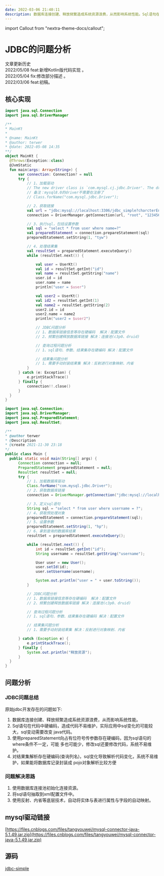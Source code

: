 ```yaml
---
date: 2022-03-06 21:40:11
description: 数据库连接创建、释放频繁造成系统资源浪费，从而影响系统性能。Sql语句在代码中硬编码，造成代码不易维护，实际应用中sql变化的可能较大，sql变动需要改变 java代码。
---
```


import Callout from "nextra-theme-docs/callout";

# JDBC的问题分析

<Callout emoji="💡">
文章更新历史<br/>
2022/05/08 feat:新增Kotlin版代码实现 。<br/>
2022/05/04 fix:修改部分描述 。<br/>
2022/03/06 feat:初稿。<br/>
</Callout>

## 核心实现

<code-group>

<code-block title="Kotlin" active>

  ```kotlin
import java.sql.Connection
import java.sql.DriverManager

/**
 * MainKt
 *
 * @name: MainKt
 * @author: terwer
 * @date: 2022-05-08 14:35
 **/
object MainKt {
    @Throws(Exception::class)
    @JvmStatic
    fun main(args: Array<String>) {
        var connection: Connection? = null
        try {
            // 1、加载驱动
            // The new driver class is `com.mysql.cj.jdbc.Driver'. The driver is automatically registered via the SPI and manual loading of the driver class is generally unnecessary.
            // 备注：mysql8.0的driver不需要在注册了
            // Class.forName("com.mysql.jdbc.Driver");

            // 2、获取链接
            val url = "jdbc:mysql://localhost:3306/jdbc_simple?charcterEncoding=utf-8&useSSL=false"
            connection = DriverManager.getConnection(url, "root", "123456")

            // 3、执行sql，包括设置参数
            val sql = "select * from user where name=?"
            val preparedStatement = connection.prepareStatement(sql)
            preparedStatement.setString(1, "tyw")

            // 4、处理结果集
            val resultSet = preparedStatement.executeQuery()
            while (resultSet.next()) {

                val user = UserKt()
                val id = resultSet.getInt("id")
                val name = resultSet.getString("name")
                user.id = id
                user.name = name
                println("user = $user")

                val user2 = UserKt()
                val id2 = resultSet.getInt(1)
                val name2 = resultSet.getString(2)
                user2.id = id
                user2.name = name2
                println("user2 = $user2")

                // JDBC问题分析
                // 1、数据库链接信息等存在硬编码  解决：配置文件
                // 2、频繁创建释放数据库链接 解决：连接池(c3p0、druid)

                // 查询过程问题分析
                // 1、sql语句、参数、结果集存在硬编码 解决：配置文件

                // 结果集问题分析
                // 1、需要手动封装结果集 解决：反射进行对象映射、内省
            }
        } catch (e: Exception) {
            e.printStackTrace()
        } finally {
            connection!!.close()
        }
    }
}
  ```

</code-block>

<code-block title="Java">

  ```java
import java.sql.Connection;
import java.sql.DriverManager;
import java.sql.PreparedStatement;
import java.sql.ResultSet;

/**
 * @author terwer
 * @Description
 * @create 2021-11-30 23:18
 */
public class Main {
    public static void main(String[] args) {
        Connection connection = null;
        PreparedStatement preparedStatement = null;
        ResultSet resultSet = null;
        try {
            // 1、加载数据库驱动
            Class.forName("com.mysql.jdbc.Driver");
            // 2、获取数据库链接
            connection = DriverManager.getConnection("jdbc:mysql://localhost:3306/mybatis?characterEncoding=utf-8&useSSL=false", "root", "123456");

            // 3、定义sql语句
            String sql = "select * from user where username = ?";
            // 4、获取预处理对象
            preparedStatement = connection.prepareStatement(sql);
            // 5、设置参数
            preparedStatement.setString(1, "hp");
            // 6、拿到查询的数据库结果
            resultSet = preparedStatement.executeQuery();

            while (resultSet.next()) {
                int id = resultSet.getInt("id");
                String username = resultSet.getString("username");

                User user = new User();
                user.setId(id);
                user.setUsername(username);

                System.out.println("user = " + user.toString());
            }

            // JDBC问题分析
            // 1、数据库链接信息等存在硬编码  解决：配置文件
            // 2、频繁创建释放数据库链接 解决：连接池(c3p0、druid)

            // 查询过程问题分析
            // 1、sql语句、参数、结果集存在硬编码 解决：配置文件

            // 结果集问题分析
            // 1、需要手动封装结果集 解决：反射进行对象映射、内省

        } catch (Exception e) {
            e.printStackTrace();
        } finally {
            System.out.println("释放资源");
        }
    }
}
  ```

</code-block>

</code-group>

## 问题分析

### JDBC问题总结

原始jdbc开发存在的问题如下:

1. 数据库连接创建、释放频繁造成系统资源浪费，从而影响系统性能。
2. Sql语句在代码中硬编码，造成代码不易维护，实际应用中sql变化的可能较大，sql变动需要改变 java代码。
3. 使用preparedStatement向占有位符号传参数存在硬编码，因为sql语句的where条件不一定，可能 多也可能少，修改sql还要修改代码，系统不易维护。
4. 对结果集解析存在硬编码(查询列名)，sql变化导致解析代码变化，系统不易维护，如果能将数据库记录封装成 pojo对象解析比较方便

###  问题解决思路

1. 使用数据库连接池初始化连接资源。
2. 将sql语句抽取到xml配置文件中。
3. 使用反射、内省等底层技术，自动将实体与表进行属性与字段的自动映射。

## mysql驱动链接

[https://files.cnblogs.com/files/tangyouwei/mysql-connector-java-5.1.49.jar.zip](https://files.cnblogs.com/files/tangyouwei/mysql-connector-java-5.1.49.jar.zip)

## 源码

[jdbc-simple](https://github.com/terwer/senior-java-engineer-road/blob/master/p7-skill/framework/mybatis/jdbc-simple/src/main/java/com/terwergreen/MainKt.kt)